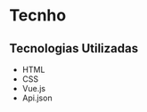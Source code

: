 # Tecnho

## Tecnologias Utilizadas
<ul>
<li>HTML</li>
<li>CSS</li>
<li>Vue.js</li>
<li>Api.json</li>
</ul>
